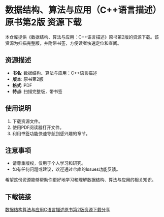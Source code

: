 # 数据结构、算法与应用（C++语言描述）原书第2版 资源下载

本仓库提供《数据结构、算法与应用：C++语言描述》原书第2版的资源下载。该资源为扫描完整版，并附带书签，方便读者快速定位和查阅。

## 资源描述

- **书名**: 数据结构、算法与应用：C++语言描述
- **版本**: 原书第2版
- **格式**: PDF
- **特点**: 扫描完整版，带书签

## 使用说明

1. 下载资源文件。
2. 使用PDF阅读器打开文件。
3. 利用书签功能快速导航到感兴趣的章节。

## 注意事项

- 请尊重版权，仅用于个人学习和研究。
- 如有任何问题或建议，欢迎通过仓库的Issues功能反馈。

希望这份资源能够帮助你更好地学习和理解数据结构、算法与应用的相关知识。

## 下载链接

[数据结构算法与应用C语言描述原书第2版资源下载分享](https://pan.quark.cn/s/392c96a833bb)